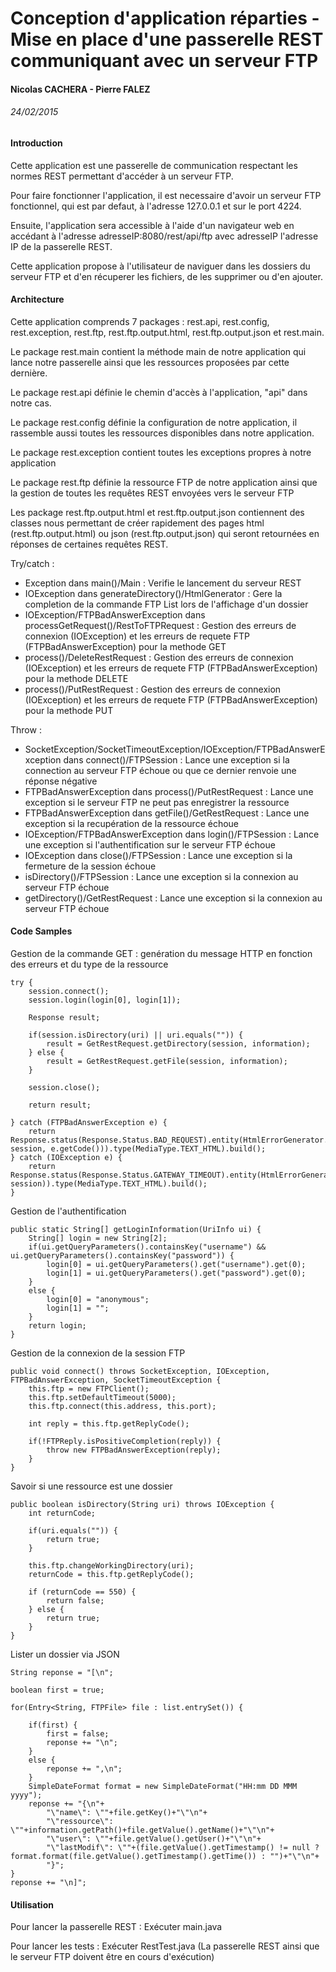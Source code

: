 # Conception d'application réparties - Mise en place d'une passerelle REST communiquant avec un serveur FTP
#### Nicolas CACHERA - Pierre FALEZ
###### 24/02/2015

#### Introduction

Cette application est une passerelle de communication respectant les normes REST permettant d'accéder à un serveur FTP.

Pour faire fonctionner l'application, il est necessaire d'avoir un serveur FTP fonctionnel, qui est par defaut, à l'adresse 127.0.0.1 et sur le port 4224.

Ensuite, l'application sera accessible à l'aide d'un navigateur web en accédant à l'adresse adresseIP:8080/rest/api/ftp avec adresseIP l'adresse IP de la passerelle REST.

Cette application propose à l'utilisateur de naviguer dans les dossiers du serveur FTP et d'en récuperer les fichiers, de les supprimer ou d'en ajouter.

#### Architecture

Cette application comprends 7 packages : rest.api, rest.config, rest.exception, rest.ftp, rest.ftp.output.html, rest.ftp.output.json et rest.main.

Le package rest.main contient la méthode main de notre application qui lance notre passerelle ainsi que les ressources proposées par cette dernière.

Le package rest.api définie le chemin d'accès à l'application, "api" dans notre cas.

Le package rest.config définie la configuration de notre application, il rassemble aussi toutes les ressources disponibles dans notre application.

Le package rest.exception contient toutes les exceptions propres à notre application

Le package rest.ftp définie la ressource FTP de notre application ainsi que la gestion de toutes les requêtes REST envoyées vers le serveur FTP

Les package rest.ftp.output.html et rest.ftp.output.json contiennent des classes nous permettant de créer rapidement des pages html (rest.ftp.output.html) ou json (rest.ftp.output.json) qui seront retournées en réponses de certaines requêtes REST.

Try/catch :
* Exception dans main()/Main : Verifie le lancement du serveur REST
* IOException dans generateDirectory()/HtmlGenerator : Gere la completion de la commande FTP List lors de l'affichage d'un dossier
* IOException/FTPBadAnswerException dans processGetRequest()/RestToFTPRequest : Gestion des erreurs de connexion (IOException) et les erreurs de requete FTP (FTPBadAnswerException) pour la methode GET
* process()/DeleteRestRequest : Gestion des erreurs de connexion (IOException) et les erreurs de requete FTP (FTPBadAnswerException) pour la methode DELETE
* process()/PutRestRequest : Gestion des erreurs de connexion (IOException) et les erreurs de requete FTP (FTPBadAnswerException) pour la methode PUT

Throw :
* SocketException/SocketTimeoutException/IOException/FTPBadAnswerException dans connect()/FTPSession : Lance une exception si la connection au serveur FTP échoue ou que ce dernier renvoie une réponse négative
* FTPBadAnswerException dans process()/PutRestRequest : Lance une exception si le serveur FTP ne peut pas enregistrer la ressource
* FTPBadAnswerException dans getFile()/GetRestRequest : Lance une exception si la recupération de la ressource échoue
* IOException/FTPBadAnswerException dans login()/FTPSession : Lance une exception si l'authentification sur le serveur FTP échoue
* IOException dans close()/FTPSession : Lance une exception si la fermeture de la session échoue
* isDirectory()/FTPSession : Lance une exception si la connexion au serveur FTP échoue
* getDirectory()/GetRestRequest : Lance une exception si la connexion au serveur FTP échoue

#### Code Samples

Gestion de la commande GET : genération du message HTTP en fonction des erreurs et du type de la ressource
```
try {
	session.connect();
	session.login(login[0], login[1]);

	Response result;

	if(session.isDirectory(uri) || uri.equals("")) {
		result = GetRestRequest.getDirectory(session, information);
	} else {
		result = GetRestRequest.getFile(session, information);
	}

	session.close();

	return result;

} catch (FTPBadAnswerException e) {
	return Response.status(Response.Status.BAD_REQUEST).entity(HtmlErrorGenerator.ftpBadAnswer(information, session, e.getCode())).type(MediaType.TEXT_HTML).build();
} catch (IOException e) {
	return Response.status(Response.Status.GATEWAY_TIMEOUT).entity(HtmlErrorGenerator.ftpConnectionFailed(information, session)).type(MediaType.TEXT_HTML).build();
}
```

Gestion de l'authentification
```
public static String[] getLoginInformation(UriInfo ui) {
	String[] login = new String[2];
	if(ui.getQueryParameters().containsKey("username") && ui.getQueryParameters().containsKey("password")) {
		login[0] = ui.getQueryParameters().get("username").get(0);
		login[1] = ui.getQueryParameters().get("password").get(0);
	}
	else {
		login[0] = "anonymous";
		login[1] = "";
	}
	return login;
}
```

Gestion de la connexion de la session FTP
```
public void connect() throws SocketException, IOException, FTPBadAnswerException, SocketTimeoutException {
	this.ftp = new FTPClient();
	this.ftp.setDefaultTimeout(5000);
	this.ftp.connect(this.address, this.port);

	int reply = this.ftp.getReplyCode();

	if(!FTPReply.isPositiveCompletion(reply)) {
		throw new FTPBadAnswerException(reply);
	}
}
```

Savoir si une ressource est une dossier
```
public boolean isDirectory(String uri) throws IOException {
	int returnCode;

	if(uri.equals("")) {
		return true;
	}

	this.ftp.changeWorkingDirectory(uri);
	returnCode = this.ftp.getReplyCode();

	if (returnCode == 550) {
		return false;
	} else {
		return true;
	}
}
```

Lister un dossier via JSON
```
String reponse = "[\n";

boolean first = true;

for(Entry<String, FTPFile> file : list.entrySet()) {

	if(first) {
		first = false;
		reponse += "\n";
	}
	else {
		reponse += ",\n";
	}
	SimpleDateFormat format = new SimpleDateFormat("HH:mm DD MMM yyyy");
	reponse += "{\n"+
		"\"name\": \""+file.getKey()+"\"\n"+
		"\"ressource\": \""+information.getPath()+file.getValue().getName()+"\"\n"+
		"\"user\": \""+file.getValue().getUser()+"\"\n"+
		"\"lastModif\": \""+(file.getValue().getTimestamp() != null ? format.format(file.getValue().getTimestamp().getTime()) : "")+"\"\n"+
		"}";
}
reponse += "\n]";
```

#### Utilisation

Pour lancer la passerelle REST : Exécuter main.java

Pour lancer les tests : Exécuter RestTest.java (La passerelle REST ainsi que le serveur FTP doivent être en cours d'exécution)
